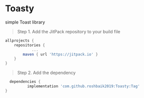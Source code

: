 # Toasty
simple Toast library

> Step 1. Add the JitPack repository to your build file

```gradle
allprojects {
	repositories {
			...
		maven { url 'https://jitpack.io' }
	}
}
```
> Step 2. Add the dependency
  ```gradle
	dependencies {
	        implementation 'com.github.roshbaik2019:Toasty:Tag'
}
```
